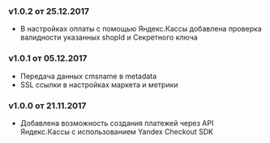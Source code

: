 ### v1.0.2 от 25.12.2017
* В настройках оплаты с помощью Яндекс.Кассы добавлена проверка валидности указанных shopId и Секретного ключа

### v1.0.1 от 05.12.2017
* Передача данных cmsname в metadata
* SSL ссылки в настройках маркета и метрики

### v1.0.0 от 21.11.2017
* Добавлена возможность создания платежей через API Яндекс.Кассы с использованием Yandex Checkout SDK